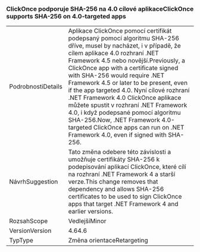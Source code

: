 ### <a name="clickonce-supports-sha-256-on-40-targeted-apps"></a><span data-ttu-id="5f323-101">ClickOnce podporuje SHA-256 na 4.0 cílové aplikace</span><span class="sxs-lookup"><span data-stu-id="5f323-101">ClickOnce supports SHA-256 on 4.0-targeted apps</span></span>

|   |   |
|---|---|
|<span data-ttu-id="5f323-102">Podrobnosti</span><span class="sxs-lookup"><span data-stu-id="5f323-102">Details</span></span>|<span data-ttu-id="5f323-103">Aplikace ClickOnce pomocí certifikát podepsaný pomocí algoritmu SHA-256 dříve, musel by nacházet, i v případě, že cílem aplikace 4.0 rozhraní .NET Framework 4.5 nebo novější.</span><span class="sxs-lookup"><span data-stu-id="5f323-103">Previously, a ClickOnce app with a certificate signed with SHA-256 would require .NET Framework 4.5 or later to be present, even if the app targeted 4.0.</span></span> <span data-ttu-id="5f323-104">Nyní cílové rozhraní .NET Framework 4.0 ClickOnce aplikace můžete spustit v rozhraní .NET Framework 4.0, i když podepsané pomocí algoritmu SHA-256.</span><span class="sxs-lookup"><span data-stu-id="5f323-104">Now, .NET Framework 4.0-targeted ClickOnce apps can run on .NET Framework 4.0, even if signed with SHA-256.</span></span>|
|<span data-ttu-id="5f323-105">Návrh</span><span class="sxs-lookup"><span data-stu-id="5f323-105">Suggestion</span></span>|<span data-ttu-id="5f323-106">Tato změna odebere této závislosti a umožňuje certifikáty SHA-256 k podepisování aplikací ClickOnce, které cílí na rozhraní .NET Framework 4 a starší verze.</span><span class="sxs-lookup"><span data-stu-id="5f323-106">This change removes that dependency and allows SHA-256 certificates to be used to sign ClickOnce apps that target .NET Framework 4 and earlier versions.</span></span>|
|<span data-ttu-id="5f323-107">Rozsah</span><span class="sxs-lookup"><span data-stu-id="5f323-107">Scope</span></span>|<span data-ttu-id="5f323-108">Vedlejší</span><span class="sxs-lookup"><span data-stu-id="5f323-108">Minor</span></span>|
|<span data-ttu-id="5f323-109">Version</span><span class="sxs-lookup"><span data-stu-id="5f323-109">Version</span></span>|<span data-ttu-id="5f323-110">4.6</span><span class="sxs-lookup"><span data-stu-id="5f323-110">4.6</span></span>|
|<span data-ttu-id="5f323-111">Typ</span><span class="sxs-lookup"><span data-stu-id="5f323-111">Type</span></span>|<span data-ttu-id="5f323-112">Změna orientace</span><span class="sxs-lookup"><span data-stu-id="5f323-112">Retargeting</span></span>|

